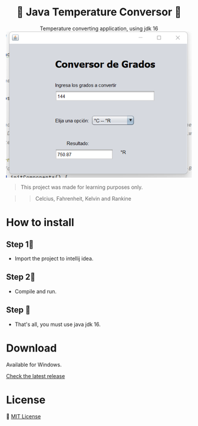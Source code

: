 <h1 align="center">🥝 Java Temperature Conversor 🥝</h1>

<p align="center">
  Temperature converting application, using jdk 16
  <img src="./releases/production/Grados/META-INF/scrren.png" alt="screenshot" />
</p>

> This project was made for learning purposes only.

>> Celcius, Fahrenheit, Kelvin and Rankine

# How to install
## Step 1⃣
* Import the project to intellij idea.
## Step 2⃣
* Compile and run.
## Step 🌳
* That's all, you must use java jdk 16.


# Download
Available for Windows.

[Check the latest release](https://github.com/alexa-00/grados/releases/latest/download/Grados.zip)

# License
💜 [MIT License](/LICENSE)
